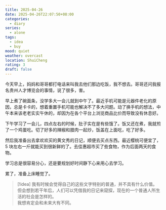 ```yaml
---
title: 2025-04-26
date: 2025-04-26T22:07:50+08:00
categories:
  - diary
series:
  - alone
tags:
  - idea
  - buy
mood: quiet
weather: overcast
location: ShuiCheng
rating: 3
draft: false
---
```


今天早上，妈妈和哥哥都打电话来叫我去他们那边吃饭，我不想去。哥哥还问我报名贵州人才博览会的事情，说了很多，害。

早上煮了碗面条，没学多大一会儿就到中午了。最近手机可能是元器件老化的原因，总是卡卡的，想着重置手机可能也解决不了多大问题。动了换手机的想法，中午本来该老老实实午休的，却因为在各个平台上浏览商品比价而导致没有休息好。

下午学习了一会儿，四点左右的时候，肚子实在是有些饿了。饭又还在煮，我就煎了一个鸡蛋吃。切了好多的辣椒和腊肉一起炒，饭盖在上面吃，吃了好多。

然后我准备出去拿欢欢买的黄文秀的日记，顺便去买点东西。最近樱桃可便宜了，5 块左右一斤就能买到很新鲜的了。去佳惠超市买了些食物，作为后面两天的食物。

学习总是很容易分心，还是要规划好时间静下心来用心去学习。

累了，准备上床睡觉了。

> [!idea]
> 我有时候会觉得自己的这些文字特别的普通，并不具有什么价值。但会想到若干年后，人们可以凭借我的日记来窥探，现在的一个普通人所生活的社会是怎样的。  
> 我想肯定会和未来大有不同。





